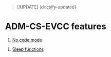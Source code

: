 > [!UPDATE] {docsify-updated}
# ADM-CS-EVCC features

1. [No code mode](charge-controllers/evcc_no_code_mode.md)
<!-- 1m [Temperature control](charge-controllers/evcc_temperature_control.md) -->
1. [Sleep functions](charge-controllers/evcc_sleep.md)
